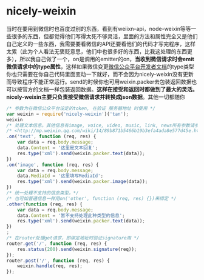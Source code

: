 # nicely-weixin
当时在要用到微信时也百度过别的东西，看到有weiixn-api，node-weixin等等一些很多的东西，但都觉得他们写得太死不够灵活，里面的方法和属性完全又是他们自己定义的一些东西，我需要要看微信的API还要看他们的代码才写完程序，这样太累（此为个人看法无褒贬意思，他们中也很多好的东西，比我这处理的东西更多），所以我自己做了一个，on是调用的emitter的on，**当收到微信请求时会emit微信请求中的type属性**，这样如果微信变更[微信公众平台开发者文档](http://mp.weixin.qq.com/wiki/17/fc9a27730e07b9126144d9c96eaf51f9.html)的type类型你也只需要在你自己代码里面变动一下就好，而不会因为nicely-weixin没有更新而导致程序不能正常运行。send的时候你也可用weixin.packer去包装返回数据也可以按官方的文档一样包装返回数据。**这样在接受和返回时都做到了最大的灵活。nicely-weixin主要只负责接受微信请求并转换成json数据**。其他一切都随你
```javascript
/* 参数为在微信公众平台设定的token, 在验证 服务器地址 时使用 */
var weixin = require('nicely-weixin')('tan');
weixin
/* 处理文本信息。其他信息有image, voice, video, music, link, news所有参数请参考微信文档：  */
/* <http://mp.weixin.qq.com/wiki/14/89b871b5466b19b3efa4ada8e577d45e.html#.E5.9B.9E.E5.A4.8D.E6.96.87.E6.9C.AC.E6.B6.88.E6.81.AF> */
.on('text', function (req, res) {
	var data = req.body.message;
	data.Content = '这里是文本回复';
	res.type('xml').send(weixin.packer.text(data));
})
.on('image', function (req, res) {
	var data = req.body.message;
	data.MediaId = '这里填写MediaId';
	res.type('xml').send(weixin.packer.image(data));
})
/* 统一处理不支持的信息类型。*/
/* 也可如普通信息一样用on('other', function (req, res) {})来绑定 */
.other(function (req, res) {
	var data = req.body.message;
	data.Content = '暂不支持处理此种类型的信息';
	res.type('xml').send(weixin.packer.text(data));
})
;
/* 在router处理get请求，即绑定地址时验证signature用 */
router.get('/', function (req, res) {
	res.status(200).send(weixin.signature(req));
});
router.post('/', function (req, res) {
	weixin.handle(req, res);
});
```
